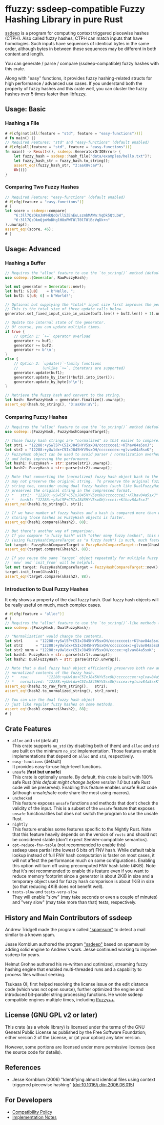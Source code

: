 # ffuzzy: ssdeep-compatible Fuzzy Hashing Library in pure Rust

[ssdeep](https://ssdeep-project.github.io/ssdeep/) is a program for computing
context triggered piecewise hashes (CTPH).  Also called fuzzy hashes, CTPH
can match inputs that have homologies.  Such inputs have sequences of identical
bytes in the same order, although bytes in between these sequences may be
different in both content and length.

You can generate / parse / compare (ssdeep-compatible) fuzzy hashes
with this crate.

Along with "easy" functions, it provides fuzzy hashing-related structs for
high performance / advanced use cases.  If you understand both the property of
fuzzy hashes and this crate well, you can cluster the fuzzy hashes over 5 times
faster than libfuzzy.


## Usage: Basic

### Hashing a File

```rust
# #[cfg(not(all(feature = "std", feature = "easy-functions")))]
# fn main() {}
// Required Features: "std" and "easy-functions" (default enabled)
# #[cfg(all(feature = "std", feature = "easy-functions"))]
fn main() -> Result<(), ssdeep::GeneratorOrIOError> {
    let fuzzy_hash = ssdeep::hash_file("data/examples/hello.txt")?;
    let fuzzy_hash_str = fuzzy_hash.to_string();
    assert_eq!(fuzzy_hash_str, "3:aaX8v:aV");
    Ok(())
}
```

### Comparing Two Fuzzy Hashes

```rust
// Required Feature: "easy-functions" (default enabled)
# #[cfg(feature = "easy-functions")]
# {
let score = ssdeep::compare(
    "6:3ll7QzDkmJmMHkQoO/llSZEnEuLszmbMAWn:VqDk5QtLbW",
    "6:3ll7QzDkmQjmMoDHglHOxPWT0lT0lT0lB:VqDk+n"
).unwrap();
assert_eq!(score, 46);
# }
```

## Usage: Advanced

### Hashing a Buffer

```rust
// Requires the "alloc" feature to use the `to_string()` method (default enabled).
use ssdeep::{Generator, RawFuzzyHash};

let mut generator = Generator::new();
let buf1: &[u8]    = b"Hello, ";
let buf2: &[u8; 6] = b"World!";

// Optional but supplying the *total* input size first improves the performance.
// This is the total size of three update calls below.
generator.set_fixed_input_size_in_usize(buf1.len() + buf2.len() + 1).unwrap();

// Update the internal state of the generator.
// Of course, you can update multiple times.
if true {
    // Option 1: `+=` operator overload
    generator += buf1;
    generator += buf2;
    generator += b'\n';
}
else {
    // Option 2: `update()`-family functions
    //           (unlike `+=`, iterators are supported)
    generator.update(buf1);
    generator.update_by_iter((*buf2).into_iter());
    generator.update_by_byte(b'\n');
}

// Retrieve the fuzzy hash and convert to the string.
let hash: RawFuzzyHash = generator.finalize().unwrap();
assert_eq!(hash.to_string(), "3:aaX8v:aV");
```

### Comparing Fuzzy Hashes

```rust
// Requires the "alloc" feature to use the `to_string()` method (default enabled).
use ssdeep::{FuzzyHash, FuzzyHashCompareTarget};

// Those fuzzy hash strings are "normalized" so that easier to compare.
let str1 = "12288:+ySwl5P+C5IxJ845HYV5sxOH/cccccccei:+Klhav84a5sxJ";
let str2 = "12288:+yUwldx+C5IxJ845HYV5sxOH/cccccccex:+glvav84a5sxK";
// FuzzyHash object can be used to avoid parser / normalization overhead
// and helps improving the performance.
let hash1: FuzzyHash = str::parse(str1).unwrap();
let hash2: FuzzyHash = str::parse(str2).unwrap();

// Note that converting the (normalized) fuzzy hash object back to the string
// may not preserve the original string.  To preserve the original fuzzy hash
// string too, consider using dual fuzzy hashes (such like DualFuzzyHash) that
// preserves the original string in the compressed format.
// *   str1:  "12288:+ySwl5P+C5IxJ845HYV5sxOH/cccccccei:+Klhav84a5sxJ"
// *   hash1: "12288:+ySwl5P+C5IxJ845HYV5sxOH/cccei:+Klhav84a5sxJ"
assert_ne!(hash1.to_string(), str1);

// If we have number of fuzzy hashes and a hash is compared more than once,
// storing those hashes as FuzzyHash objects is faster.
assert_eq!(hash1.compare(&hash2), 88);

// But there's another way of comparison.
// If you compare "a fuzzy hash" with "other many fuzzy hashes", this method
// (using FuzzyHashCompareTarget as "a fuzzy hash") is much, much faster.
let target: FuzzyHashCompareTarget = FuzzyHashCompareTarget::from(&hash1);
assert_eq!(target.compare(&hash2), 88);

// If you reuse the same `target` object repeatedly for multiple fuzzy hashes,
// `new` and `init_from` will be helpful.
let mut target: FuzzyHashCompareTarget = FuzzyHashCompareTarget::new();
target.init_from(&hash1);
assert_eq!(target.compare(&hash2), 88);
```

### Introduction to Dual Fuzzy Hashes

It only shows a property of the dual fuzzy hash.  Dual fuzzy hash objects will
be really useful on much, much complex cases.

```rust
# #[cfg(feature = "alloc")]
# {
// Requires the "alloc" feature to use the `to_string()`-like methods (default enabled).
use ssdeep::{FuzzyHash, DualFuzzyHash};

// "Normalization" would change the contents.
let str1      = "12288:+ySwl5P+C5IxJ845HYV5sxOH/cccccccei:+Klhav84a5sxJ";
let str2      = "12288:+yUwldx+C5IxJ845HYV5sxOH/cccccccex:+glvav84a5sxK";
let str2_norm = "12288:+yUwldx+C5IxJ845HYV5sxOH/cccex:+glvav84a5sxK";
let hash1: FuzzyHash = str::parse(str1).unwrap();
let hash2: DualFuzzyHash = str::parse(str2).unwrap();

// Note that a dual fuzzy hash object efficiently preserves both raw and
// normalized contents of the fuzzy hash.
// *   raw:        "12288:+yUwldx+C5IxJ845HYV5sxOH/cccccccex:+glvav84a5sxK"
// *   normalized: "12288:+yUwldx+C5IxJ845HYV5sxOH/cccex:+glvav84a5sxK"
assert_eq!(hash2.to_raw_form_string(),   str2);
assert_eq!(hash2.to_normalized_string(), str2_norm);

// You can use the dual fuzzy hash object
// just like regular fuzzy hashes on some methods.
assert_eq!(hash1.compare(&hash2), 88);
# }
```


## Crate Features

*   `alloc` and `std` (default)  
    This crate supports `no_std` (by disabling both of them) and
    `alloc` and `std` are built on the minimum `no_std` implementation.
    Those features enable implementations that depend on `alloc` and `std`,
    respectively.
*   `easy-functions` (default)  
    It provides easy-to-use high-level functions.
*   `unsafe` (**fast but unsafe**)  
    This crate is optionally unsafe.  By default, this crate is built with 100%
    safe Rust (*this default might change before version 1.0* but safe Rust code
    will be preserved).  Enabling this feature enables unsafe Rust code
    (although unsafe/safe code share the most using macros).
*   `unchecked`  
    This feature exposes `unsafe` functions and methods that don't check the
    validity of the input.  This is a subset of the `unsafe` feature that
    exposes `unsafe` functionalities but does not switch the program to use the
    unsafe Rust.
*   `nightly`  
    This feature enables some features specific to the Nightly Rust.  Note that
    this feature heavily depends on the version of `rustc` and should not be
    considered stable (don't expect SemVer-compatible semantics).
*   `opt-reduce-fnv-table` (not recommended to enable this)  
    ssdeep uses partial (the lowest 6 bits of) FNV hash.  While default table
    lookup instead of full FNV hash computation is faster on most cases, it will
    not affect the performance much on some configurations.
    Enabling this option will turn off using precomputed FNV hash table (4KiB).
    Note that it's not recommended to enable this feature even if you want to
    reduce memory footprint since a generator is about 2KiB in size and a
    temporary object used for fuzzy hash comparison is about 1KiB in size (so
    that reducing 4KiB does not benefit well).
*   `tests-slow` and `tests-very-slow`  
    They will enable "slow" (may take seconds or even a couple of minutes) and
    "very slow" (may take more than that) tests, respectively.


## History and Main Contributors of ssdeep

Andrew Tridgell made the program called
["spamsum"](https://www.samba.org/ftp/unpacked/junkcode/spamsum/)
to detect a mail similar to a known spam.

Jesse Kornblum authored the program
["ssdeep"](https://ssdeep-project.github.io/ssdeep/) based on spamsum by adding
solid engine to Andrew's work.
Jesse continued working to improve ssdeep for years.

Helmut Grohne authored his re-written and optimized, streaming fuzzy hashing
engine that enabled multi-threaded runs and a capability to process files
without seeking.

Tsukasa OI, first helped resolving the license issue on the edit distance code
(which was not open source), further optimized the engine and introduced
bit-parallel string processing functions.  He wrote ssdeep compatible engines
multiple times, including [ffuzzy++](https://github.com/a4lg/ffuzzypp).


## License (GNU GPL v2 or later)

This crate (as a whole library) is licensed under the terms of the GNU General
Public License as published by the Free Software Foundation; either version 2
of the License, or (at your option) any later version.

However, some portions are licensed under more permissive licenses (see the
source code for details).


## References

*   Jesse Kornblum (2006)
    "Identifying almost identical files using context triggered piecewise hashing"
    ([doi:10.1016/j.diin.2006.06.015](https://doi.org/10.1016/j.diin.2006.06.015))


## For Developers

*   [Compatibility Policy](crate::docs::compat_policy)
*   [Implementation Notes](crate::docs::internals::impl_notes)
